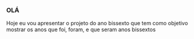 <h3>OLÁ</h3> Hoje eu vou apresentar o projeto do ano bissexto que tem como objetivo mostrar os anos que foi, foram, e que seram anos bissextos
